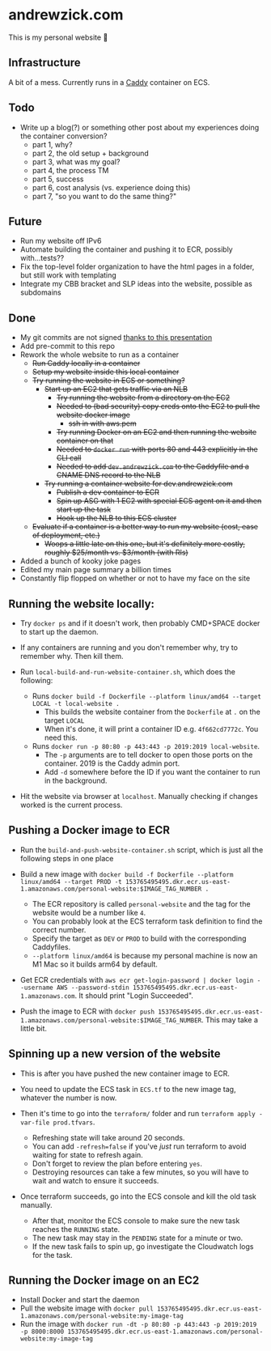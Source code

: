 # andrewzick.com

This is my personal website :tada:

## Infrastructure

A bit of a mess. Currently runs in a [Caddy](https://github.com/caddyserver/caddy/) container on ECS.

## Todo
- Write up a blog(?) or something other post about my experiences doing the container conversion?
    - part 1, why?
    - part 2, the old setup + background
    - part 3, what was my goal?
    - part 4, the process TM
    - part 5, success
    - part 6, cost analysis (vs. experience doing this)
    - part 7, "so you want to do the same thing?"


## Future
- Run my website off IPv6
- Automate building the container and pushing it to ECR, possibly with...tests??
- Fix the top-level folder organization to have the html pages in a folder, but still work with templating
- Integrate my CBB bracket and SLP ideas into the website, possible as subdomains


## Done
- My git commits are not signed [thanks to this presentation](https://youtu.be/JC-xCXcyNXI?t=1550)
- Add pre-commit to this repo
- Rework the whole website to run as a container
    - ~~Run Caddy locally in a container~~
    - ~~Setup my website inside this local container~~
    - ~~Try running the website in ECS or something?~~
        - ~~Start up an EC2 that gets traffic via an NLB~~
            - ~~Try running the website from a directory on the EC2~~
            - ~~Needed to (bad security) copy creds onto the EC2 to pull the website docker image~~
                - ~~ssh in with aws.pem~~
            - ~~Try running Docker on an EC2 and then running the website container on that~~
            - ~~Needed to `docker run` with ports 80 and 443 explicitly in the CLI call~~
            - ~~Needed to add `dev.andrewzick.com` to the Caddyfile and a CNAME DNS record to the NLB~~
        - ~~Try running a container website for dev.andrewzick.com~~
            - ~~Publish a dev container to ECR~~
            - ~~Spin up ASG with 1 EC2 with special ECS agent on it and then start up the task~~
            - ~~Hook up the NLB to this ECS cluster~~
    - ~~Evaluate if a container is a better way to run my website (cost, ease of deployment, etc.)~~
        - ~~Woops a little late on this one, but it's definitely more costly, roughly $25/month vs. $3/month (with RIs)~~
- Added a bunch of kooky joke pages
- Edited my main page summary a billion times
- Constantly flip flopped on whether or not to have my face on the site

###

## Running the website locally:
- Try `docker ps` and if it doesn't work, then probably CMD+SPACE docker to start up the daemon.
- If any containers are running and you don't remember why, try to remember why. Then kill them.

- Run `local-build-and-run-website-container.sh`, which does the following:
    - Runs `docker build -f Dockerfile --platform linux/amd64 --target LOCAL -t local-website .`
        - This builds the website container from the `Dockerfile` at `.` on the target `LOCAL`
        - When it's done, it will print a container ID e.g. `4f662cd7772c`. You need this.
    - Runs `docker run -p 80:80 -p 443:443 -p 2019:2019 local-website`.
        - The `-p` arguments are to tell docker to open those ports on the container. 2019 is the Caddy admin port.
        - Add `-d` somewhere before the ID if you want the container to run in the background.

- Hit the website via browser at `localhost`. Manually checking if changes worked is the current process.


## Pushing a Docker image to ECR
- Run the `build-and-push-website-container.sh` script, which is just all the following steps in one place

- Build a new image with `docker build -f Dockerfile --platform linux/amd64 --target PROD -t 153765495495.dkr.ecr.us-east-1.amazonaws.com/personal-website:$IMAGE_TAG_NUMBER .`
    - The ECR repository is called `personal-website` and the tag for the website would be a number like `4`.
    - You can probably look at the ECS terraform task definition to find the correct number.
    - Specify the target as `DEV` or `PROD` to build with the corresponding Caddyfiles.
    - `--platform linux/amd64` is because my personal machine is now an M1 Mac so it builds arm64 by default.

- Get ECR credentials with `aws ecr get-login-password | docker login --username AWS --password-stdin 153765495495.dkr.ecr.us-east-1.amazonaws.com`. It should print "Login Succeeded".

- Push the image to ECR with `docker push 153765495495.dkr.ecr.us-east-1.amazonaws.com/personal-website:$IMAGE_TAG_NUMBER`. This may take a little bit.


## Spinning up a new version of the website
- This is after you have pushed the new container image to ECR.
- You need to update the ECS task in `ECS.tf` to the new image tag, whatever the number is now.

- Then it's time to go into the `terraform/` folder and run `terraform apply -var-file prod.tfvars`.
    - Refreshing state will take around 20 seconds.
    - You can add `-refresh=false` if you've _just_ run terraform to avoid waiting for state to refresh again.
    - Don't forget to review the plan before entering `yes`.
    - Destroying resources can take a few minutes, so you will have to wait and watch to ensure it succeeds.

- Once terraform succeeds, go into the ECS console and kill the old task manually.
    - After that, monitor the ECS console to make sure the new task reaches the `RUNNING` state.
    - The new task may stay in the `PENDING` state for a minute or two.
    - If the new task fails to spin up, go investigate the Cloudwatch logs for the task.


## Running the Docker image on an EC2
- Install Docker and start the daemon
- Pull the website image with `docker pull 153765495495.dkr.ecr.us-east-1.amazonaws.com/personal-website:my-image-tag`
- Run the image with `docker run -dt -p 80:80 -p 443:443 -p 2019:2019 -p 8000:8000 153765495495.dkr.ecr.us-east-1.amazonaws.com/personal-website:my-image-tag`
